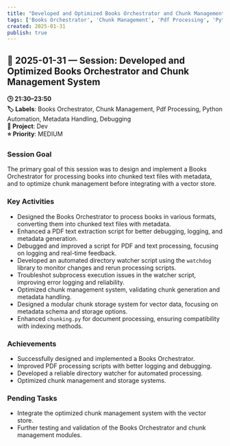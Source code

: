 ```yaml
---
title: "Developed and Optimized Books Orchestrator and Chunk Management System"
tags: ['Books Orchestrator', 'Chunk Management', 'Pdf Processing', 'Python Automation', 'Metadata Handling', 'Debugging']
created: 2025-01-31
publish: true
---
```


## 📅 2025-01-31 — Session: Developed and Optimized Books Orchestrator and Chunk Management System

**🕒 21:30–23:50**  
**🏷️ Labels**: Books Orchestrator, Chunk Management, Pdf Processing, Python Automation, Metadata Handling, Debugging  
**📂 Project**: Dev  
**⭐ Priority**: MEDIUM  


### Session Goal
The primary goal of this session was to design and implement a Books Orchestrator for processing books into chunked text files with metadata, and to optimize chunk management before integrating with a vector store.

### Key Activities
- Designed the Books Orchestrator to process books in various formats, converting them into chunked text files with metadata.
- Enhanced a PDF text extraction script for better debugging, logging, and metadata generation.
- Debugged and improved a script for PDF and text processing, focusing on logging and real-time feedback.
- Developed an automated directory watcher script using the `watchdog` library to monitor changes and rerun processing scripts.
- Troubleshot subprocess execution issues in the watcher script, improving error logging and reliability.
- Optimized chunk management system, validating chunk generation and metadata handling.
- Designed a modular chunk storage system for vector data, focusing on metadata schema and storage options.
- Enhanced `chunking.py` for document processing, ensuring compatibility with indexing methods.

### Achievements
- Successfully designed and implemented a Books Orchestrator.
- Improved PDF processing scripts with better logging and debugging.
- Developed a reliable directory watcher for automated processing.
- Optimized chunk management and storage systems.

### Pending Tasks
- Integrate the optimized chunk management system with the vector store.
- Further testing and validation of the Books Orchestrator and chunk management modules.
